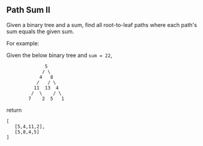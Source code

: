## Path Sum II

Given a binary tree and a sum, find all root-to-leaf paths where each path's sum equals the given sum.

For example:

Given the below binary tree and `sum = 22`,

```
              5
             / \
            4   8
           /   / \
          11  13  4
         /  \    / \
        7    2  5   1
```

return

```
[
   [5,4,11,2],
   [5,8,4,5]
]
```
